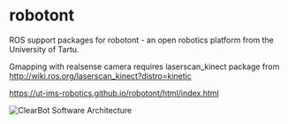 # robotont
ROS support packages for robotont - an open robotics platform from the University of Tartu.

Gmapping with realsense camera requires laserscan_kinect package from http://wiki.ros.org/laserscan_kinect?distro=kinetic

https://ut-ims-robotics.github.io/robotont/html/index.html

![ClearBot Software Architecture](https://github.com/ut-ims-robotics/robotont/blob/gh-pages/source/images/ClearBot_software_architecture_gen.png)
